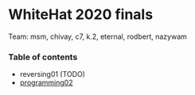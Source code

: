 # WhiteHat 2020 finals

Team: msm, chivay, c7, k.2, eternal, rodbert, nazywam

### Table of contents

* reversing01 (TODO)
* [programming02](programming02)
